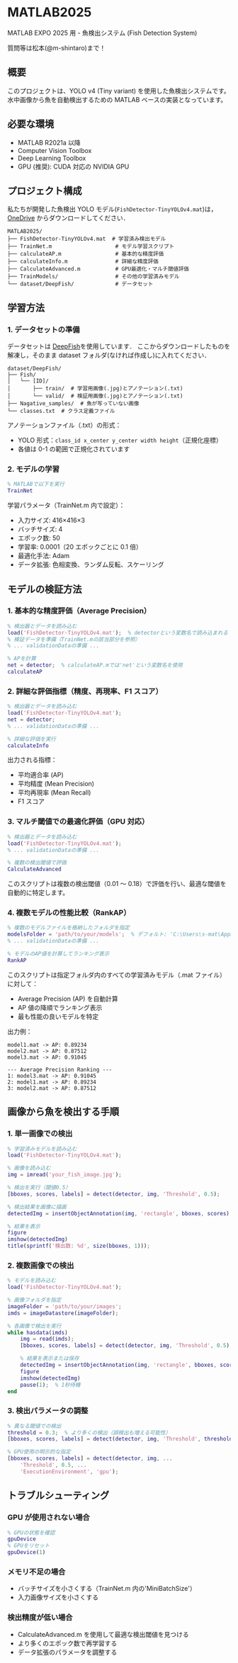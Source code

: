 # MATLAB2025

MATLAB EXPO 2025 用 - 魚検出システム (Fish Detection System)

質問等は松本(@m-shintaro)まで！

## 概要

このプロジェクトは、YOLO v4 (Tiny variant) を使用した魚検出システムです。水中画像から魚を自動検出するための MATLAB ベースの実装となっています。

## 必要な環境

- MATLAB R2021a 以降
- Computer Vision Toolbox
- Deep Learning Toolbox
- GPU (推奨): CUDA 対応の NVIDIA GPU

## プロジェクト構成

私たちが開発した魚検出 YOLO モデル(`FishDetector-TinyYOLOv4.mat`)は， [OneDrive](https://1drv.ms/u/c/729fc9ffb003509d/EbDqK5vTqglOhK7wzjSUjEcBaaj2lQkdI0_W8KuAYtSFCw?e=4XVojP) からダウンロードしてください．

```
MATLAB2025/
├── FishDetector-TinyYOLOv4.mat  # 学習済み検出モデル
├── TrainNet.m                    # モデル学習スクリプト
├── calculateAP.m                 # 基本的な精度評価
├── calculateInfo.m               # 詳細な精度評価
├── CalculateAdvanced.m           # GPU最適化・マルチ閾値評価
├── TrainModels/                  # その他の学習済みモデル
└── dataset/DeepFish/             # データセット
```

## 学習方法

### 1. データセットの準備

データセットは [DeepFish](https://alzayats.github.io/DeepFish/)を使用しています．
ここからダウンロードしたものを解凍し，そのまま dataset フォルダ(なければ作成し)に入れてください．

```
dataset/DeepFish/
├── Fish/
│   └── [ID]/
│       ├── train/  # 学習用画像(.jpg)とアノテーション(.txt)
│       └── valid/  # 検証用画像(.jpg)とアノテーション(.txt)
├── Nagative_samples/  # 魚が写っていない画像
└── classes.txt  # クラス定義ファイル
```

アノテーションファイル（.txt）の形式：

- YOLO 形式：`class_id x_center y_center width height`（正規化座標）
- 各値は 0-1 の範囲で正規化されています

### 2. モデルの学習

```matlab
% MATLABで以下を実行
TrainNet
```

学習パラメータ（TrainNet.m 内で設定）：

- 入力サイズ: 416×416×3
- バッチサイズ: 4
- エポック数: 50
- 学習率: 0.0001（20 エポックごとに 0.1 倍）
- 最適化手法: Adam
- データ拡張: 色相変換、ランダム反転、スケーリング

## モデルの検証方法

### 1. 基本的な精度評価（Average Precision）

```matlab
% 検出器とデータを読み込む
load('FishDetector-TinyYOLOv4.mat');  % detectorという変数名で読み込まれる
% 検証データを準備（TrainNet.mの該当部分を参照）
% ... validationDataの準備 ...

% APを計算
net = detector;  % calculateAP.mでは'net'という変数名を使用
calculateAP
```

### 2. 詳細な評価指標（精度、再現率、F1 スコア）

```matlab
% 検出器とデータを読み込む
load('FishDetector-TinyYOLOv4.mat');
net = detector;
% ... validationDataの準備 ...

% 詳細な評価を実行
calculateInfo
```

出力される指標：

- 平均適合率 (AP)
- 平均精度 (Mean Precision)
- 平均再現率 (Mean Recall)
- F1 スコア

### 3. マルチ閾値での最適化評価（GPU 対応）

```matlab
% 検出器とデータを読み込む
load('FishDetector-TinyYOLOv4.mat');
% ... validationDataの準備 ...

% 複数の検出閾値で評価
CalculateAdvanced
```

このスクリプトは複数の検出閾値（0.01 ～ 0.18）で評価を行い、最適な閾値を自動的に特定します。

### 4. 複数モデルの性能比較（RankAP）

```matlab
% 複数のモデルファイルを格納したフォルダを指定
modelsFolder = 'path/to/your/models';  % デフォルト: 'C:\Users\s-mat\AppData\Local\Temp\mat_models'
% ... validationDataの準備 ...

% モデルのAP値を計算してランキング表示
RankAP
```

このスクリプトは指定フォルダ内のすべての学習済みモデル（.mat ファイル）に対して：

- Average Precision (AP) を自動計算
- AP 値の降順でランキング表示
- 最も性能の良いモデルを特定

出力例：

```
model1.mat -> AP: 0.89234
model2.mat -> AP: 0.87512
model3.mat -> AP: 0.91045

--- Average Precision Ranking ---
1: model3.mat -> AP: 0.91045
2: model1.mat -> AP: 0.89234
3: model2.mat -> AP: 0.87512
```

## 画像から魚を検出する手順

### 1. 単一画像での検出

```matlab
% 学習済みモデルを読み込む
load('FishDetector-TinyYOLOv4.mat');

% 画像を読み込む
img = imread('your_fish_image.jpg');

% 検出を実行（閾値0.5）
[bboxes, scores, labels] = detect(detector, img, 'Threshold', 0.5);

% 検出結果を画像に描画
detectedImg = insertObjectAnnotation(img, 'rectangle', bboxes, scores);

% 結果を表示
figure
imshow(detectedImg)
title(sprintf('検出数: %d', size(bboxes, 1)));
```

### 2. 複数画像での検出

```matlab
% モデルを読み込む
load('FishDetector-TinyYOLOv4.mat');

% 画像フォルダを指定
imageFolder = 'path/to/your/images';
imds = imageDatastore(imageFolder);

% 各画像で検出を実行
while hasdata(imds)
    img = read(imds);
    [bboxes, scores, labels] = detect(detector, img, 'Threshold', 0.5);

    % 結果を表示または保存
    detectedImg = insertObjectAnnotation(img, 'rectangle', bboxes, scores);
    figure
    imshow(detectedImg)
    pause(1);  % 1秒待機
end
```

### 3. 検出パラメータの調整

```matlab
% 異なる閾値での検出
threshold = 0.3;  % より多くの検出（誤検出も増える可能性）
[bboxes, scores, labels] = detect(detector, img, 'Threshold', threshold);

% GPU使用の明示的な指定
[bboxes, scores, labels] = detect(detector, img, ...
    'Threshold', 0.5, ...
    'ExecutionEnvironment', 'gpu');
```

## トラブルシューティング

### GPU が使用されない場合

```matlab
% GPUの状態を確認
gpuDevice
% GPUをリセット
gpuDevice(1)
```

### メモリ不足の場合

- バッチサイズを小さくする（TrainNet.m 内の'MiniBatchSize'）
- 入力画像サイズを小さくする

### 検出精度が低い場合

- CalculateAdvanced.m を使用して最適な検出閾値を見つける
- より多くのエポック数で再学習する
- データ拡張のパラメータを調整する
